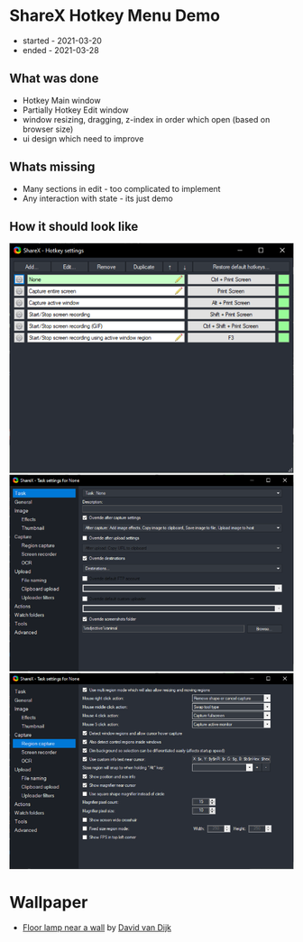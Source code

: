 # ShareX Hotkey Menu Demo

- started - 2021-03-20
- ended - 2021-03-28

## What was done

- Hotkey Main window
- Partially Hotkey Edit window
- window resizing, dragging, z-index in order which open (based on browser size)
- ui design which need to improve

## Whats missing

- Many sections in edit - too complicated to implement
- Any interaction with state - its just demo

## How it should look like

![Main hotkey view](./hotkey-view.png)
![Task section of hotkey editor](./hotkey-task.png)
![Region capture section of hotkey editor](./hotkey-edit.png)

# Wallpaper

- [Floor lamp near a wall](https://unsplash.com/photos/3LTht2nxd34) by [David van Dijk](https://unsplash.com/@dvandijk)
